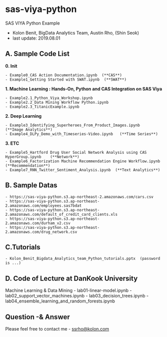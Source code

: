 
# sas-viya-python
SAS VIYA Python Example
- Kolon Benit, BigData Analytics Team, Austin Rho, (Shin Seok)
- last update: 2019.08.01 

## A. Sample Code List
**0. Init**

    - Example0_CAS Action Documentation.ipynb  (**CAS**)
    - Example1_Getting Started with SWAT.ipynb  (**SWAT**)

**1. Machine Learning : Hands-On, Python and CAS Integration on SAS Viya**

    - Example2.1_Python_Viya_Workshop.ipynb
    - Example2.2_Data Mining Workflow Python.ipynb
    - Example2.3_TitanicExample.ipynb

**2. Deep Learning**

    - Example3_Identifying_Superheroes_From_Product_Images.ipynb   (**Image Analytics**)
    - Example4_DLPy_Demo_with_Timeseries-Video.ipynb   (**Time Series**)

**3. ETC**

    - Example5_Hartford Drug User Social Network Analysis using CAS HyperGroup.ipynb    (**Network**)
    - Example6_Factorization Machine Recommendation Engine Workflow.ipynb (**Recommendation**)
    - Example7_RNN_Twitter_Sentiment_Analysis.ipynb  (**Text Analytics**)

## B. Sample Datas
    - https://sas-viya-python.s3.ap-northeast-2.amazonaws.com/cars.csv
    - https://sas-viya-python.s3.ap-northeast-2.amazonaws.com/employees.sas7bdat
    - https://sas-viya-python.s3.ap-northeast-2.amazonaws.com/default_of_credit_card_clients.xls
    - https://sas-viya-python.s3.ap-northeast-2.amazonaws.com/durham_v2.csv
    - https://sas-viya-python.s3.ap-northeast-2.amazonaws.com/drug_network.csv

## C.Tutorials
    - Kolon_Benit_Bigdata_Analytics_team_Python_tutorials.pptx  (password is ...)
    
## D. Code of Lecture at DanKook University
Machine Learning & Data Mining
    - lab01-linear-model.ipynb
    - lab02_support_vector_machines.ipynb
    - lab03_decision_trees.ipynb
    - lab04_ensemble_learning_and_random_forests.ipynb

## Question -& Answer
Please feel free to contact me 
    - ssrho@kolon.com


